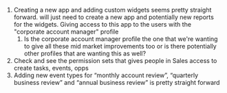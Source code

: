 1. Creating a new app and adding custom widgets seems pretty straight forward. will just need to create a new app and potentially new reports for the widgets. Giving access to this app to the users with the "corporate account manager" profile
	1. Is the corporate account manager profile the one that we're wanting to give all these mid market improvements too or is there potentially other profiles that are wanting this as well?
2. Check and see the permission sets that gives people in Sales access to create tasks, events, opps
3. Adding new event types for “monthly account review”, “quarterly business review” and “annual business review” is pretty straight forward 